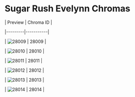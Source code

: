 # Sugar Rush Evelynn Chromas


| Preview | Chroma ID |

|---------|-----------|

| ![28009](https://raw.communitydragon.org/latest/plugins/rcp-be-lol-game-data/global/default/v1/champion-chroma-images/28/28009.png) | 28009 |

| ![28010](https://raw.communitydragon.org/latest/plugins/rcp-be-lol-game-data/global/default/v1/champion-chroma-images/28/28010.png) | 28010 |

| ![28011](https://raw.communitydragon.org/latest/plugins/rcp-be-lol-game-data/global/default/v1/champion-chroma-images/28/28011.png) | 28011 |

| ![28012](https://raw.communitydragon.org/latest/plugins/rcp-be-lol-game-data/global/default/v1/champion-chroma-images/28/28012.png) | 28012 |

| ![28013](https://raw.communitydragon.org/latest/plugins/rcp-be-lol-game-data/global/default/v1/champion-chroma-images/28/28013.png) | 28013 |

| ![28014](https://raw.communitydragon.org/latest/plugins/rcp-be-lol-game-data/global/default/v1/champion-chroma-images/28/28014.png) | 28014 |